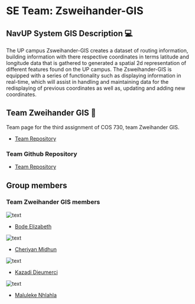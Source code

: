 # SE Team: Zsweihander-GIS

## NavUP System GIS Description :computer:

The UP campus  Zsweihander-GIS creates a dataset of routing information, building information with there respective coordinates in terms
latitude and longitude data that is gathered to generated a spatial 2d representation of different features found on the UP campus.
The Zsweihander-GIS is equipped with a series of functionality such as displaying information in real-time, which will assist in handling and maintaining data for the redisplaying of previous coordinates as well as, updating and adding new coordinates.

## Team Zweihander GIS :red_circle:

Team page for the third assignment of COS 730, team Zweihander GIS.
- <a href="http://cs.up.ac.za/teams/pages/manage/114/4" target="_blank">Team Repository</a>

### Team Github Repository
- <a href="https://github.com/Dieumerci/GIS-Cos730" target="_blank">Team Repository</a>


## Group members
### Team Zweihander GIS members

![text](https://avatars3.githubusercontent.com/u/17107588?v=3&s=400)
- <a href="https://github.com/u14310156" target="_blank">Bode Elizabeth</a>

![text](https://avatars0.githubusercontent.com/u/25317831?v=3&s=400)
- <a href="https://github.com/Akku1250" target="_blank">Cheriyan Midhun</a>

![text](https://avatars0.githubusercontent.com/u/17114448?v=3&s=400)
- <a href="https://github.com/Dieumerci" target="_blank">Kazadi Dieumerci</a>

![text](https://avatars0.githubusercontent.com/u/17126042?v=3&s=460)
- <a href="https://github.com/gershom12" target="_blank">Maluleke Nhlahla</a>

